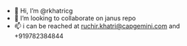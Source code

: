- 👋 Hi, I’m @rkhatricg
- 💞️ I’m looking to collaborate on janus repo
- 📫 i can be reached at ruchir.khatri@capgemini.com and +919782384844

<!---
rkhatricg/rkhatricg is a ✨ special ✨ repository because its `README.md` (this file) appears on your GitHub profile.
You can click the Preview link to take a look at your changes.
--->
